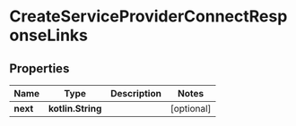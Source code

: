 
# CreateServiceProviderConnectResponseLinks

## Properties
Name | Type | Description | Notes
------------ | ------------- | ------------- | -------------
**next** | **kotlin.String** |  |  [optional]



